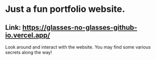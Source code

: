 # Just a fun portfolio website.

## Link: https://glasses-no-glasses-github-io.vercel.app/

Look around and interact with the website. You may find some various secrets along the way!
